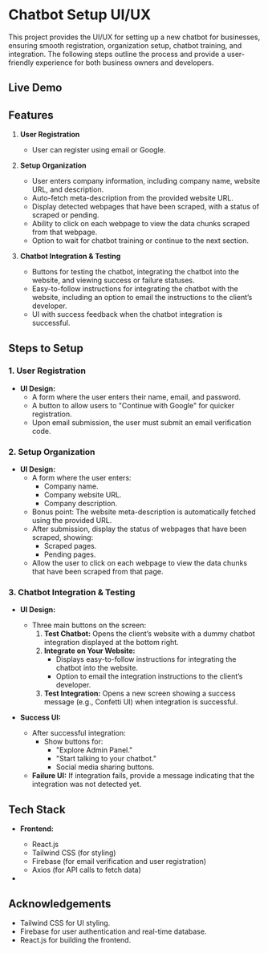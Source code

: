 
# Chatbot Setup UI/UX

This project provides the UI/UX for setting up a new chatbot for businesses, ensuring smooth registration, organization setup, chatbot training, and integration. The following steps outline the process and provide a user-friendly experience for both business owners and developers.

## Live Demo

## Features

1. **User Registration**
   - User can register using email or Google.

2. **Setup Organization**
   - User enters company information, including company name, website URL, and description.
   - Auto-fetch meta-description from the provided website URL.
   - Display detected webpages that have been scraped, with a status of scraped or pending.
   - Ability to click on each webpage to view the data chunks scraped from that webpage.
   - Option to wait for chatbot training or continue to the next section.

3. **Chatbot Integration & Testing**
   - Buttons for testing the chatbot, integrating the chatbot into the website, and viewing success or failure statuses.
   - Easy-to-follow instructions for integrating the chatbot with the website, including an option to email the instructions to the client’s developer.
   - UI with success feedback when the chatbot integration is successful.

## Steps to Setup

### 1. User Registration
   - **UI Design:**
     - A form where the user enters their name, email, and password.
     - A button to allow users to "Continue with Google" for quicker registration.
     - Upon email submission, the user must submit an email verification code.

### 2. Setup Organization
   - **UI Design:**
     - A form where the user enters:
       - Company name.
       - Company website URL.
       - Company description.
     - Bonus point: The website meta-description is automatically fetched using the provided URL.
     - After submission, display the status of webpages that have been scraped, showing:
       - Scraped pages.
       - Pending pages.
     - Allow the user to click on each webpage to view the data chunks that have been scraped from that page.

### 3. Chatbot Integration & Testing
   - **UI Design:**
     - Three main buttons on the screen:
       1. **Test Chatbot:** Opens the client’s website with a dummy chatbot integration displayed at the bottom right.
       2. **Integrate on Your Website:** 
          - Displays easy-to-follow instructions for integrating the chatbot into the website.
          - Option to email the integration instructions to the client’s developer.
       3. **Test Integration:** Opens a new screen showing a success message (e.g., Confetti UI) when integration is successful.

   - **Success UI:**
     - After successful integration:
       - Show buttons for:
         - "Explore Admin Panel."
         - "Start talking to your chatbot."
         - Social media sharing buttons.
     - **Failure UI:** If integration fails, provide a message indicating that the integration was not detected yet.

## Tech Stack

- **Frontend:**
  - React.js
  - Tailwind CSS (for styling)
  - Firebase (for email verification and user registration)
  - Axios (for API calls to fetch data)

-

## Acknowledgements

- Tailwind CSS for UI styling.
- Firebase for user authentication and real-time database.
- React.js for building the frontend.
